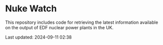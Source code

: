 # Nuke Watch

This repository includes code for retrieving the latest information available on the output of EDF nuclear power plants in the UK.

Last updated: 2024-09-11 02:38
